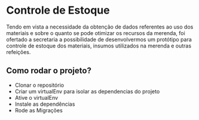 # Controle de Estoque

Tendo em vista a necessidade da obtenção de dados referentes ao uso dos materiais e sobre o quanto se pode otimizar os recursos da merenda, foi ofertado a secretaria a possibilidade de desenvolvermos um protótipo para controle de estoque dos materiais, insumos utilizados na merenda e outras refeições.

## Como rodar o projeto?

- Clonar o repositório
- Criar um virtualEnv para isolar as dependencias do projeto
- Ative o virtualEnv
- Instale as dependências
- Rode as Migrações
